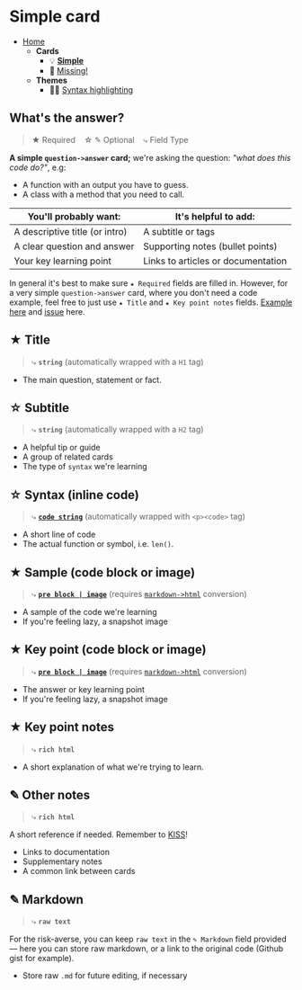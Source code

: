 # Simple card

- [Home](../../../README.md)
    - **Cards**
        + 💡 **[Simple](../simple/index.md)**
        + 🔎 [Missing!](../missing/index.md)
    - **Themes**
        + 🧑‍🎨 [Syntax highlighting](../highlight/index.md)


## What's the answer?

> ★ Required  &nbsp;&nbsp;&nbsp;☆ ✎ Optional &nbsp;&nbsp;&nbsp;⤷ Field Type

**A simple `question->answer` card;** we're asking the question: _"what does this code do?"_, e.g:

- A function with an output you have to guess.
- A class with a method that you need to call.

| You'll probably want: | It's helpful to add: |
| --------------------- | ------------------------------ |
| A descriptive title (or intro) | A subtitle or tags |
| A clear question and answer | Supporting notes (bullet points) |
| Your key learning point | Links to articles or documentation |

In general it's best to make sure `★ Required` fields are filled in. However, for a very simple `question->answer` card, where you don't need a code example, feel free to just use `★ Title` and `★ Key point notes` fields. [Example here](https://codepen.io/testuser-247585903/pen/yLwgBgp) and [issue](https://github.com/badlydrawnrob/anki/issues/46) here.


## ★ Title

> ⤷ **`string`** (automatically wrapped with a `H1` tag)

- The main question, statement or fact.


## ☆ Subtitle

> ⤷ **`string`** (automatically wrapped with a `H2` tag)

- A helpful tip or guide
- A group of related cards
- The type of `syntax` we're learning


## ☆ Syntax (inline code)

> ⤷ **[`code string`](../highlight/index.md#basic-syntax-highlighting)**
>    (automatically wrapped with `<p><code>` tag)

- A short line of code
- The actual function or symbol, i.e. `len()`.


## ★ Sample (code block or image)

> ⤷ **[`pre block | image`](../highlight/index.md#full-syntax-highlighting)**
>    (requires [`markdown->html`](../highlight/index.md#full-syntax-highlighting) conversion)

- A sample of the code we're learning
- If you're feeling lazy, a snapshot image


## ★ Key point (code block or image)

> ⤷ **[`pre block | image`](../highlight/index.md#full-syntax-highlighting)**
>     (requires [`markdown->html`](../highlight/index.md#full-syntax-highlighting) conversion)

- The answer or key learning point
- If you're feeling lazy, a snapshot image


## ★ Key point notes

> ⤷ **`rich html`**

- A short explanation of what we're trying to learn.


## ✎ Other notes

> ⤷ **`rich html`**

A short reference if needed. Remember to [KISS](../../../#keep-it-simple-stupid)!

- Links to documentation
- Supplementary notes
- A common link between cards


## ✎ Markdown

> ⤷ **`raw text`**

For the risk-averse, you can keep `raw text` in the `✎ Markdown` field provided — here you can store raw markdown, or a link to the original code (Github gist for example).

- Store raw `.md` for future editing, if necessary
